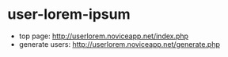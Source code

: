 # user-lorem-ipsum

- top page:
  http://userlorem.noviceapp.net/index.php
- generate users:
  http://userlorem.noviceapp.net/generate.php 

